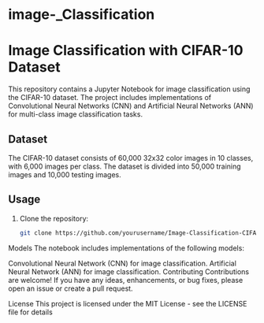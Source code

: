 # image-_Classification
# Image Classification with CIFAR-10 Dataset

This repository contains a Jupyter Notebook for image classification using the CIFAR-10 dataset. The project includes implementations of Convolutional Neural Networks (CNN) and Artificial Neural Networks (ANN) for multi-class image classification tasks.

## Dataset
The CIFAR-10 dataset consists of 60,000 32x32 color images in 10 classes, with 6,000 images per class. The dataset is divided into 50,000 training images and 10,000 testing images.

## Usage
1. Clone the repository:
   ```bash
   git clone https://github.com/yourusername/Image-Classification-CIFAR10.git

Models
The notebook includes implementations of the following models:

Convolutional Neural Network (CNN) for image classification.
Artificial Neural Network (ANN) for image classification.
Contributing
Contributions are welcome! If you have any ideas, enhancements, or bug fixes, please open an issue or create a pull request.

License
This project is licensed under the MIT License - see the LICENSE file for details

